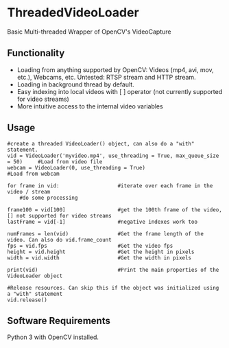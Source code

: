 # ThreadedVideoLoader
Basic Multi-threaded Wrapper of OpenCV's VideoCapture

## Functionality
* Loading from anything supported by OpenCV: Videos (mp4, avi, mov, etc.), Webcams, etc. Untested: RTSP stream and HTTP stream.
* Loading in background thread by default.
* Easy indexing into local videos with [ ] operator (not currently supported for video streams)
* More intuitive access to the internal video variables

## Usage
    #create a threaded VideoLoader() object, can also do a "with" statement.
    vid = VideoLoader('myvideo.mp4', use_threading = True, max_queue_size = 50)     #Load from video file
    webcam = VideoLoader(0, use_threading = True)                                 #Load from webcam
    
    for frame in vid:                   #iterate over each frame in the video / stream
        #do some processing
    
    frame100 = vid[100]                 #get the 100th frame of the video, [] not supported for video streams
    lastFrame = vid[-1]                 #negative indexes work too

    numFrames = len(vid)                #Get the frame length of the video. Can also do vid.frame_count
    fps = vid.fps                       #Get the video fps
    height = vid.height                 #Get the height in pixels
    width = vid.width                   #Get the width in pixels

    print(vid)                          #Print the main properties of the VideoLoader object
    
    #Release resources. Can skip this if the object was initialized using a "with" statement
    vid.release()

## Software Requirements
Python 3 with OpenCV installed.
